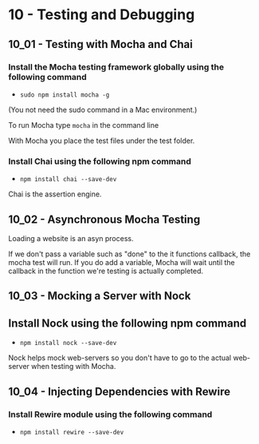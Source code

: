10 - Testing and Debugging
===========================

10_01 - Testing with Mocha and Chai
------------------------------------

### Install the Mocha testing framework globally using the following command

* `sudo npm install mocha -g` 

(You not need the sudo command in a Mac environment.)

To run Mocha type `mocha` in the command line

With Mocha you place the test files under the test folder.  

### Install Chai using the following npm command

* `npm install chai --save-dev`

Chai is the assertion engine. 

10_02 - Asynchronous Mocha Testing
------------------------------------

Loading a website is an asyn process. 

If we don't pass a variable such as "done" to the it functions callback, the mocha
test will run. If you do add a variable, Mocha will wait until the callback in the 
function we're testing is actually completed. 

10_03 - Mocking a Server with Nock
------------------------------------

## Install Nock using the following npm command

* `npm install nock --save-dev`

Nock helps mock web-servers so you don't have to go to the actual web-server when testing
with Mocha.


10_04 - Injecting Dependencies with Rewire
-------------------------------------------

### Install Rewire module using the following command

* `npm install rewire --save-dev`


